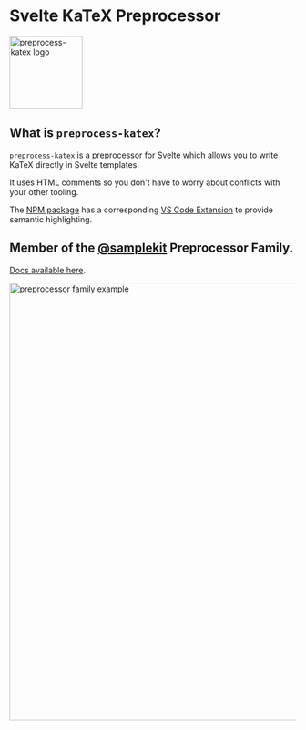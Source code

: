 # Svelte KaTeX Preprocessor

<img alt="preprocess-katex logo" src="https://raw.githubusercontent.com/timothycohen/samplekit/staging/packages/preprocess-katex-vscode/static/sk-katex.png" width="128" />

## What is `preprocess-katex`?

`preprocess-katex` is a preprocessor for Svelte which allows you to write KaTeX directly in Svelte templates.

It uses HTML comments so you don't have to worry about conflicts with your other tooling.

The [NPM package](https://www.npmjs.com/package/@samplekit/preprocess-katex) has a corresponding [VS Code Extension](https://marketplace.visualstudio.com/items?itemName=samplekit.svelte-pp-katex) to provide semantic highlighting.

## Member of the [@samplekit](https://github.com/timothycohen/samplekit) Preprocessor Family.

[Docs available here](https://preprocessors.samplekit.dev/docs/math/).

<img alt="preprocessor family example" src="https://raw.githubusercontent.com/timothycohen/samplekit/staging/sites/preprocessor-docs/static/overview-photo-1420w.webp" width="768" />
